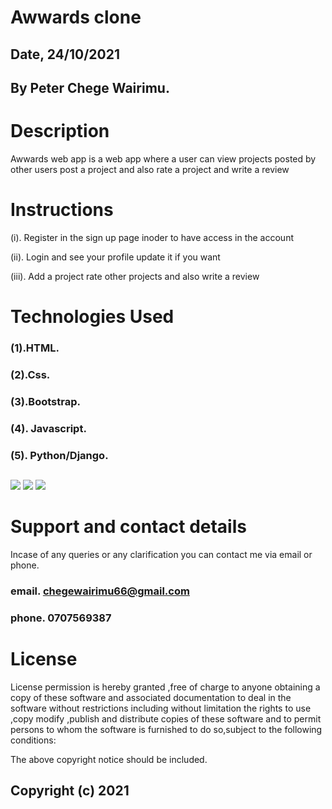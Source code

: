 # Awwards clone

## Date, 24/10/2021


## By Peter Chege Wairimu.


# Description 

Awwards web app is a web app where a user can view projects posted by other users post a project and also rate a project and write a review

# Instructions

(i). Register in the sign up page inoder to have access in the account


(ii). Login and see your profile update it if you want



(iii). Add a project rate other projects and also write a review








# Technologies Used

### (1).HTML.

### (2).Css.

### (3).Bootstrap.

### (4). Javascript.

### (5). Python/Django.


## 
<img src="awwards/static/images/read3.png">
<img src="awwards/static/images/read2.png">
<img src="awwards/static/images/read1.png">







# Support and contact details
Incase of any queries or any clarification you can contact me via email or phone.

### email. chegewairimu66@gmail.com

### phone. 0707569387

# License

License permission is hereby granted ,free of charge to anyone obtaining a copy of these software and associated documentation to deal in the software without restrictions including without limitation the rights to use ,copy modify ,publish and distribute copies of these software and to permit persons to whom the software is furnished to do so,subject to the following conditions:

The above copyright notice should be included.

## Copyright (c) 2021